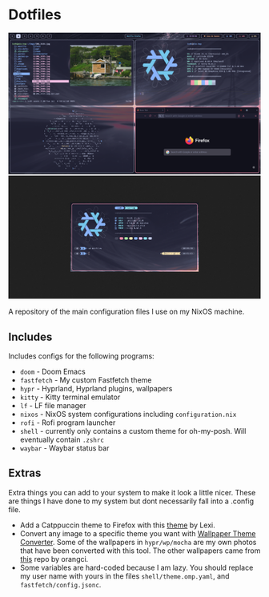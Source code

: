 # Dotfiles

![Example screenshot](https://github.com/icd-t/dotfiles/blob/main/example.png)
![Example screenshot](https://github.com/icd-t/dotfiles/blob/main/example2.png)

A repository of the main configuration files I use on my NixOS machine.

## Includes

Includes configs for the following programs:

 - `doom` - Doom Emacs
 - `fastfetch` - My custom Fastfetch theme
 - `hypr` - Hyprland, Hyprland plugins, wallpapers
 - `kitty` - Kitty terminal emulator
 - `lf` - LF file manager
 - `nixos` - NixOS system configurations including `configuration.nix`
 - `rofi` - Rofi program launcher
 - `shell` - currently only contains a custom theme for oh-my-posh. Will eventually contain `.zshrc`
 - `waybar` - Waybar status bar

## Extras

Extra things you can add to your system to make it look a little nicer. These are things I have done to my system but dont necessarily fall into a .config file.

 - Add a Catppuccin theme to Firefox with this  [theme](https://addons.mozilla.org/en-US/firefox/addon/catppuccin-mocha-red/) by Lexi.
 - Convert any image to a specific theme you want with [Wallpaper Theme Converter](https://addons.mozilla.org/en-US/firefox/addon/catppuccin-mocha-red/). Some of the wallpapers in `hypr/wp/mocha` are my own photos that have been converted with this tool. The other wallpapers came from [this](https://github.com/orangci/walls-catppuccin-mocha) repo by orangci.
  - Some variables are hard-coded because I am lazy. You should replace my user name with yours in the files `shell/theme.omp.yaml`, and `fastfetch/config.jsonc`.
